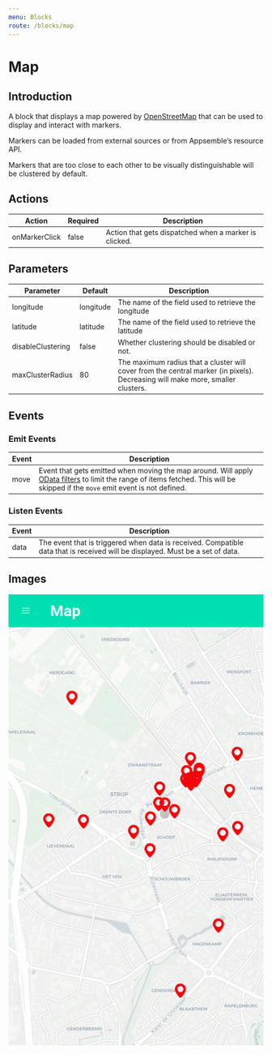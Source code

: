 ```yaml
---
menu: Blocks
route: /blocks/map
---
```


# Map

## Introduction

A block that displays a map powered by [OpenStreetMap](https://www.openstreetmap.org/about) that can
be used to display and interact with markers.

Markers can be loaded from external sources or from Appsemble’s resource API.

Markers that are too close to each other to be visually distinguishable will be clustered by
default.

## Actions

| Action        | Required | Description                                           |
| ------------- | -------- | ----------------------------------------------------- |
| onMarkerClick | false    | Action that gets dispatched when a marker is clicked. |

## Parameters

| Parameter         | Default   | Description                                                                                                                    |
| ----------------- | --------- | ------------------------------------------------------------------------------------------------------------------------------ |
| longitude         | longitude | The name of the field used to retrieve the longitude                                                                           |
| latitude          | latitude  | The name of the field used to retrieve the latitude                                                                            |
| disableClustering | false     | Whether clustering should be disabled or not.                                                                                  |
| maxClusterRadius  | 80        | The maximum radius that a cluster will cover from the central marker (in pixels). Decreasing will make more, smaller clusters. |

## Events

### Emit Events

| Event | Description                                                                                                                                                                                               |
| ----- | --------------------------------------------------------------------------------------------------------------------------------------------------------------------------------------------------------- |
| move  | Event that gets emitted when moving the map around. Will apply [OData filters](https://www.odata.org/) to limit the range of items fetched. This will be skipped if the `move` emit event is not defined. |

### Listen Events

| Event | Description                                                                                                                   |
| ----- | ----------------------------------------------------------------------------------------------------------------------------- |
| data  | The event that is triggered when data is received. Compatible data that is received will be displayed. Must be a set of data. |

## Images

<span class="screenshot"></span>

![Map screenshot](../images/map.png)
